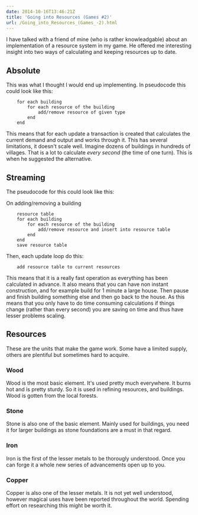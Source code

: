 ```yaml
---
date: 2014-10-16T13:46:21Z
title: 'Going into Resources (Games #2)'
url: /Going_into_Resources_(Games_-2).html
---
```


I have talked with a friend of mine (who is rather knowleadgable) about an
implementation of a resource system in my game. He offered me interesting
insight into two ways of calculating and keeping resources up to date.

Absolute
--------

This was what I thought I would end up implementing. In pseudocode this could
look like this:

```
    for each building
        for each resource of the building
            add/remove resource of given type
        end
    end
```

This means that for each update a transaction is created that calculates the
current demand and output and works through it. This has several limitations,
it doesn't scale well. Imagine dozens of buildings in hundreds of villages.
That is a lot to calculate *every second* (the time of one turn). This is when
he suggested the alternative.

Streaming
---------

The pseudocode for this could look like this:

On adding/removing a building
```
    resource table
    for each building
        for each resource of the building
            add/remove resource and insert into resource table
        end
    end
    save resource table
```
Then, each update loop do this:

```
    add resource table to current resources
```

This means that it is a really fast operation as everything has been calculated
in advance. It also means that you can have non instant construction, and for
example build for 1 minute a large house. Then pause and finish building
something else and then go back to the house. As this means that you only have
to do time consuming calculations if things change (rather than every second)
you are saving on time and thus have lesser problems scaling.



Resources
---------

These are the units that make the game work. Some have a limited supply, others
are plentiful but sometimes hard to acquire.

### Wood

Wood is the most basic element. It's used pretty much everywhere. It burns hot
and is pretty sturdy. So it is used in refining resources, and buildings. Wood
is gotten from the local forests.

### Stone

Stone is also one of the basic element. Mainly used for buildings, you need it
for larger buildings as stone foundations are a must in that regard.

### Iron

Iron is the first of the lesser metals to be thorougly understood. Once you can
forge it a whole new series of advancements open up to you.

### Copper

Copper is also one of the lesser metals. It is not yet well understood, however
magical uses have been reported throughout the world. Spending effort on
researching this might be worth it.
